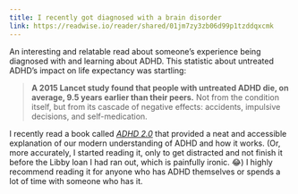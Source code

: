 ```yaml
---
title: I recently got diagnosed with a brain disorder
link: https://readwise.io/reader/shared/01jm7zy3zb06d99p1tzddqxcmk
---
```


An interesting and relatable read about someone’s experience being diagnosed
with and learning about ADHD. This statistic about untreated ADHD’s impact on
life expectancy was startling:

> **A 2015 Lancet study found that people with untreated ADHD die, on average,
> 9.5 years earlier than their peers.** Not from the condition itself, but from
> its cascade of negative effects: accidents, impulsive decisions, and
> self-medication.

I recently read a book called
[_ADHD 2.0_](https://www.amazon.com/ADHD-2-0-Essential-Strategies-Distraction/dp/0399178740)
that provided a neat and accessible explanation of our modern understanding of
ADHD and how it works. (Or, more accurately, I started reading it, only to get
distracted and not finish it before the Libby loan I had ran out, which is
painfully ironic. 😂) I highly recommend reading it for anyone who has ADHD
themselves or spends a lot of time with someone who has it.
